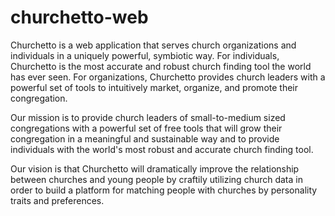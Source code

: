 # churchetto-web
Churchetto is a web application that serves church organizations and individuals in a uniquely powerful, symbiotic way.
For individuals, Churchetto is the most accurate and robust church finding tool the world has ever seen.
For organizations, Churchetto provides church leaders with a powerful set of tools to intuitively market, organize, and promote their congregation.

Our mission is to provide church leaders of small-to-medium sized congregations with a powerful set of free tools that will grow their congregation in a meaningful and sustainable way and to provide individuals with the world's most robust and accurate church finding tool.

Our vision is that Churchetto will dramatically improve the relationship between churches and young people by craftily utilizing church data in order to build a platform for matching people with churches by personality traits and preferences.
